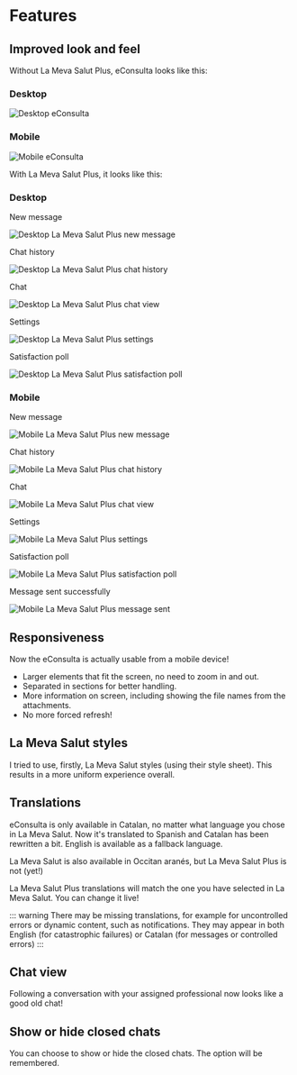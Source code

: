 # Features

## Improved look and feel

Without La Meva Salut Plus, eConsulta looks like this:

### Desktop

![Desktop eConsulta](../img/la-meva-salut-plus/eConsulta-desktop.png)

### Mobile

![Mobile eConsulta](../img/la-meva-salut-plus/eConsulta-mobile.png)

With La Meva Salut Plus, it looks like this:

### Desktop

New message

![Desktop La Meva Salut Plus new message](../img/la-meva-salut-plus/lmsp-desktop-1.png)

Chat history

![Desktop La Meva Salut Plus chat history](../img/la-meva-salut-plus/lmsp-desktop-2.png)

Chat

![Desktop La Meva Salut Plus chat view](../img/la-meva-salut-plus/lmsp-desktop-3.png)

Settings

![Desktop La Meva Salut Plus settings](../img/la-meva-salut-plus/lmsp-desktop-4.png)

<!-- TODO: Satisfaction does no longer exist -->

Satisfaction poll

![Desktop La Meva Salut Plus satisfaction poll](../img/la-meva-salut-plus/lmsp-desktop-5.png)

### Mobile

New message

![Mobile La Meva Salut Plus new message](../img/la-meva-salut-plus/lmsp-mobile-1.png)

Chat history

![Mobile La Meva Salut Plus chat history](../img/la-meva-salut-plus/lmsp-mobile-2.png)

Chat

![Mobile La Meva Salut Plus chat view](../img/la-meva-salut-plus/lmsp-mobile-3.png)

Settings

![Mobile La Meva Salut Plus settings](../img/la-meva-salut-plus/lmsp-mobile-4.png)

Satisfaction poll

![Mobile La Meva Salut Plus satisfaction poll](../img/la-meva-salut-plus/lmsp-mobile-5.png)

Message sent successfully

![Mobile La Meva Salut Plus message sent](../img/la-meva-salut-plus/lmsp-mobile-6.png)

## Responsiveness

Now the eConsulta is actually usable from a mobile device!

- Larger elements that fit the screen, no need to zoom in and out.
- Separated in sections for better handling.
- More information on screen, including showing the file names from the attachments.
- No more forced refresh!

## La Meva Salut styles

I tried to use, firstly, La Meva Salut styles (using their style sheet). This results in a more uniform experience overall.

## Translations

eConsulta is only available in Catalan, no matter what language you chose in La Meva Salut. Now it's translated to Spanish and Catalan has been rewritten a bit. English is available as a fallback language.

La Meva Salut is also available in Occitan aranés, but La Meva Salut Plus is not (yet!)

La Meva Salut Plus translations will match the one you have selected in La Meva Salut. You can change it live!

::: warning
There may be missing translations, for example for uncontrolled errors or dynamic content, such as notifications. They may appear in both English (for catastrophic failures) or Catalan (for messages or controlled errors)
:::

## Chat view

Following a conversation with your assigned professional now looks like a good old chat!

## Show or hide closed chats

You can choose to show or hide the closed chats. The option will be remembered.

